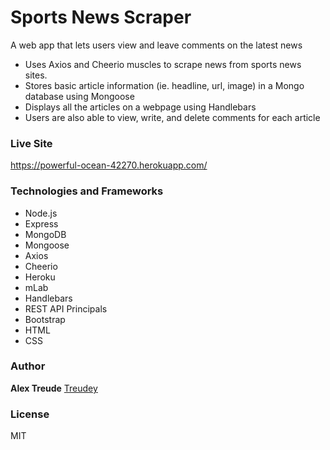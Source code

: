 # Sports News Scraper

A web app that lets users view and leave comments on the latest news

* Uses Axios and Cheerio muscles to scrape news from sports news sites.
* Stores basic article information (ie. headline, url, image) in a Mongo database using Mongoose
* Displays all the articles on a webpage using Handlebars
* Users are also able to view, write, and delete comments for each article

### Live Site

https://powerful-ocean-42270.herokuapp.com/

### Technologies and Frameworks
* Node.js
* Express
* MongoDB
* Mongoose
* Axios
* Cheerio
* Heroku
* mLab
* Handlebars
* REST API Principals
* Bootstrap
* HTML
* CSS

### Author
**Alex Treude**  [Treudey](https://github.com/Treudey)

### License
MIT
